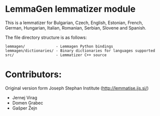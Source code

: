 # LemmaGen lemmatizer module

This is a lemmatizer for Bulgarian, Czech, English, Estonian, French, German, Hungarian, Italian, Romanian, Serbian, Slovene and Spanish.

The file directory structure is as follows:

```
lemmagen/              - Lemmagen Python bindings
lemmagen/dictionaries/ - Binary dictionaries for languages supported
src/                   - Lemmatizer C++ source
```

# Contributors:

Original version form Joseph Stephan Institute (http://lemmatise.ijs.si/)

* Jernej Virag
* Domen Grabec
* Gašper Žejn
